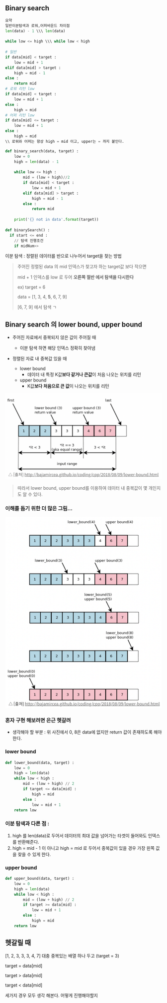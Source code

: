 ## Binary search

```python
요약
일반이분탐색과 로워,어퍼바운드 차이점
len(data) - 1 \\\ len(data)

while low <= high \\\ while low < high

# 일반 
if data[mid] < target : 
  	low = mid + 1
elif data[mid] > target :
    high = mid - 1
else :
    return mid
# 로워 리턴 low
if data[mid] < target :
    low = mid + 1
else :
    high = mid
# 어퍼 리턴 low
if data[mid] <= target :
    low = mid + 1
else :
    high = mid
\\ 로워와 어퍼는 항상 high = mid 이고, upper는 = 까지 붙인다.
```



```python
def binary_search(data, target) :
    low = 0
    high = len(data) - 1

    while low <= high :
        mid = (low + high)//2
        if data[mid] < target :
            low = mid + 1
        elif data[mid] > target :
            high = mid - 1
        else :
            return mid

    print('{} not in data'.format(target))

def binarySearch() :
  if start <= end :
    // 탐색 진행조건
    if midNum>> 
```

이분 탐색 : 정렬된 데이터를 반으로 나누어서 target을 찾는 방법

> 주어진 정렬된 data 의 mid 인덱스가 찾고자 하는 target값 보다 작으면
>
> mid + 1 인덱스를 low 로 두어 **오른쪽 절반 에서 탐색을 다시한다**
>
> ex) target = 6
>
> data = [1, 3, 4, **5**, 6, 7, 9]
>
> [6, 7, 9] 에서 탐색 ㄱ

## Binary search 의 lower bound, upper bound

- 주어진 자료에서 중복되지 않은 값이 주어질 때 
  - 이분 탐색 하면 해당 인덱스 정확히 찾아냄

- 정렬된 자료 내 중복값 있을 때
  - lower bound
    - 데이터 내 특정 K값**보다 같거나 큰값**이 처음 나오는 위치를 리턴
  - upper bound
    - K값**보다 처음으로 큰 값**이 나오는 위치를 리턴

![](../img/1.png)

> 따라서 lower bound, upper bound를 이용하여 데이터 내 중복값이 몇 개인지도 알 수 있다.

### 이해를 돕기 위한 더 많은 그림...

![](../img/2.png)

### 혼자 구현 해보려면 은근 헷갈려

- 생각해야 할 부분 : 위 사진에서 0, 8은 data에 없지만 return 값이 존재하도록 해야한다.

### lower bound

```python
def lower_bound(data, target) :
    low = 0
    high = len(data)
    while low < high :
        mid = (low + high) // 2
        if target <= data[mid] :
            high = mid
        else :
            low = mid + 1
    return low
```

### 이분 탐색과 다른 점 : 

1. high 를 len(data)로 두어서 데이터의 최대 값을 넘어가는 타겟이 들어와도 인덱스를 반환해준다.
2. high = mid - 1 이 아니고 high = mid 로 두어서 중복값이 있을 경우 가장 왼쪽 값을 찾을 수 있게 한다.



### upper bound

```python
def upper_bound(data, target) :
    low = 0
    high = len(data)
    while low < high :
        mid = (low + high) // 2
        if target >= data[mid] :
            low = mid + 1
        else :
            high = mid
    return low
```



## 헷갈릴 때

[1, 2, 3, 3, 3, 4, 7] 대충 중복있는 배열 하나 두고 (target = 3)

target = data[mid]

target > data[mid]

target < data[mid]

세가지 경우 모두 생각 해본다. 어떻게 진행해야할지